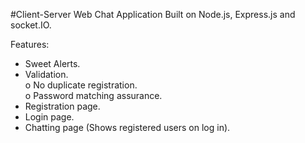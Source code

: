 #Client-Server Web Chat Application
Built on Node.js, Express.js and socket.IO.

Features:
 - Sweet Alerts.
 - Validation.  
 	 o No duplicate registration.  
 	 o Password matching assurance.
 - Registration page.
 - Login page.
 - Chatting page (Shows registered users on log in).
